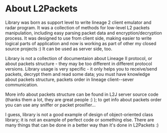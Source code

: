 # About L2Packets #
Library was born as support level to write lineage 2 client emulator and radar program. It was a collection of methods for low-level L2 packets manipulation, including easy parsing packet data and encryption/decryption process. It was designed to use from client side, making easier to write logical parts of application and now is working as part of other my closed source projects :) It can be used as server side, too.

Library is not a collection of documentaion about Lineage II protocol, or about packets structure - they may be too different in different protocol versions. Library usage is very specific - it only helps you to receive/send packets, decrypt them and read some data; you must have knowledge about packets structure, packets order in lineage client--sever communication.

More info about packets structure can be found in L2J server source code (thanks them a lot, they are great people :) ); to get info about packets order you can use any sniffer or packet proxifier...

I guess, library is not a good example of design of object-oriented class library; it is not an example of perfect code or something else. There are many things that can be done in a better way than it's done in L2Packets :)